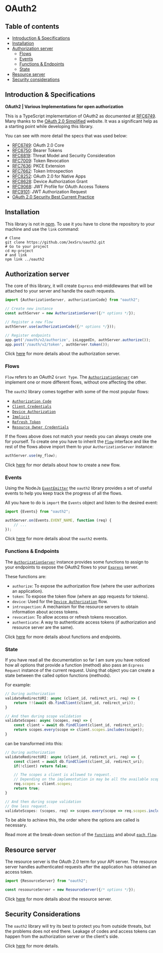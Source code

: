 # OAuth2

## Table of contents
* [Introduction & Specifications](#introduction--specifications)
* [Installation](#installation)
* [Authorization server](#authorization-server)
  * [Flows](#flows)
  * [Events](#events)
  * [Functions & Endpoints](#functions--endpoints)
  * [State](#state)
* [Resource server](#resource-server)
* [Security considerations](#security-considerations)

## Introduction & Specifications
**OAuth2 | Various Implementations for open authorization**

This is a TypeScript implementation of OAuth2 as documented at [RFC6749](https://datatracker.ietf.org/doc/html/rfc6749).
Many thanks to the [OAuth 2.0 Simplified](https://www.oauth.com/) website. It was a significant help as
a starting point while developing this library.

You can see with more detail the specs that was used below:

* [RFC6749](https://datatracker.ietf.org/doc/html/rfc6749): OAuth 2.0 Core
* [RFC6750](https://datatracker.ietf.org/doc/html/rfc6750): Bearer Tokens
* [RFC6819](https://datatracker.ietf.org/doc/html/rfc6819): Threat Model and Security Consideration
* [RFC7009](https://datatracker.ietf.org/doc/html/rfc7009): Token Revocation
* [RFC7636](https://datatracker.ietf.org/doc/html/rfc7636): PKCE Extension
* [RFC7662](https://datatracker.ietf.org/doc/html/rfc7662): Token Introspection
* [RFC8252](https://datatracker.ietf.org/doc/html/rfc8252): OAuth 2.0 for Native Apps
* [RFC8628](https://datatracker.ietf.org/doc/html/rfc8628): Device Authorization Grant
* [RFC9068](https://datatracker.ietf.org/doc/html/rfc9068): JWT Profile for OAuth Access Tokens
* [RFC9101](https://datatracker.ietf.org/doc/html/rfc9101): JWT Authorization Request
* [OAuth 2.0 Security Best Current Practice](https://datatracker.ietf.org/doc/html/draft-ietf-oauth-security-topics)

## Installation
This library is not in [npm](https://www.npmjs.com/). To use it you have to clone the repository to
your machine and use the `link` command:

```shell
# Clone
git clone https://github.com/JexSrs/oauth2.git
# Go to your project
cd my-project
# and link
npm link ../oauth2
```

## Authorization server
The core of this library, it will create `Express` end-middlewares that will be attached
to your server and handle the oauth requests.

```javascript
import {AuthorizationServer, authorizationCode} from "oauth2";

// Create new instance
const authServer = new AuthorizationServer({/* options */});

// Register a new flow
authServer.use(authorizationCode({/* options */}));

// Register endpoints
app.get('/oauth/v2/authorize', isLoggedIn, authServer.authorize());
app.post('/oauth/v2/token', authServer.token());
```

Click [here](./docs/authorization_server.md) for more details about the authorization server.

### Flows
`Flow` refers to an OAuth2 `Grant Type`. The [`AuthorizationServer`](docs/authorizationServer/authorization_server.md)
can implement one or more different flows, without one affecting the other.

The `oauth2` library comes together with some of the most popular flows:
* [`Authorization Code`](./docs/authorization_code.md)
* [`Client Credentials`](./docs/client_credentials.md)
* [`Device Authorization`](./docs/device_authorization.md)
* [`Implicit`](./docs/implicit.md)
* [`Refresh Token`](./docs/refresh_token.md)
* [`Resource Owner Credentials`](./docs/resource_owner_credentials.md)

If the flows above does not match your needs you can always create one for yourself.
To create one you have to inherit the [`Flow`](./lib/components/flow.ts) interface and like the
rest of the flows above import them to your `AuthorizationServer` instance:

```javascript
authServer.use(my_flow);
```

Click [here](docs/authorizationServer/new_flow.md) for mor details about how to create a new flow.

### Events
Using the NodeJs [`EventEmitter`](https://nodejs.dev/learn/the-nodejs-event-emitter) the `oauth2`
library provides a set of useful events to help you keep track the progress of all the flows.

All you have to do is `import` the `Events` object and listen to the desired event:
```javascript
import {Events} from "oauth2";

authServer.on(Events.EVENT_NAME, function (req) {
    // ...
});
```

Click [here](docs/authorizationServer/events.md) for more details about the `oauth2` events.

### Functions & Endpoints
The [`AuthorizationServer`](docs/authorizationServer/authorization_server.md) instance provides
some functions to assign to your endpoints to expose the OAuth2 flows to your
[`Express`](https://expressjs.com/) server.

These functions are:
* `authorize`: To expose the authorization flow (where the user authorizes an application).
* `token`: To expose the token flow (where an app requests for tokens).
* `device`: Used for the [`Device Authorization`](./docs/flows/device_authorization.md) flow.
* `introspection`: A mechanism for the resource servers to obtain information about access tokens.
* `revocation`: To allow access or refresh tokens revocation.
* `authenticate`: A way to authenticate access tokens (if authorization and resource server are the same).

Click [here](docs/authorizationServer/functions_and_endpoints.md) for more details about functions and endpoints.

### State
If you have read all the documentation so far I am sure you have noticed how all options that provide
a function (method) also pass an `Ecpress Request` instance of the current request. Using that object
you can create a state between the called option functions (methods).

For example:
```javascript
// During authorization
validateRedirectURI: async (client_id, redirect_uri, req) => {
    return !!(await db.findClient(client_id, redirect_uri));
}

// And then during scope validation
validateScopes: async (scopes, req) => {
    const client = await db.findClient(client_id, redirect_uri);
    return scopes.every(scope => client.scopes.includes(scope));
}
```
can be transformed into this:
```javascript
// During authorization
validateRedirectURI: async (client_id, redirect_uri, req) => {
    const client = await db.findClient(client_id, redirect_uri);
    if(!client) return false;

    // The scopes a client is allowed to request.
    // Depending on the implementation in may be all the available scopes
    req.scopes = client.scopes;
    return true;
}

// And then during scope validation
// One less request.
validateScopes: (scopes, req) => scopes.every(scope => req.scopes.includes(scope));
```

To be able to achieve this, the order where the options are called is necessary.

Read more at the break-down section of the
[`functions`](./docs/authorizationServer/functions_and_endpoints.md)
and about [`each flow`](./docs/flows). 

## Resource server
The resource server is the OAuth 2.0 term for your API server. The resource server handles
authenticated requests after the application has obtained an access token.

```javascript
import {ResourceServer} from "oauth2";

const resoourceServer = new ResourceServer({/* options */});
```

Click [here](./docs/resource_server.md) for more details about the resource server.

## Security Considerations
The `oauth2` library will try its best to protect you from outside threats, but the problems
does not end there. Leakage of codes and access tokens can happen from the authorization server
or the client's side.

Click [here](./docs/security_consideration.md) for more details.